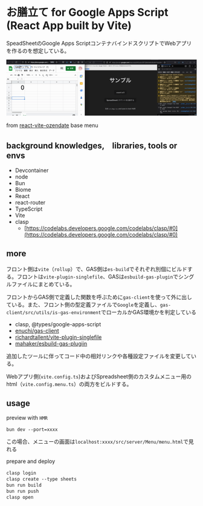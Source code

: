 # お膳立て for Google Apps Script (React App built by Vite)

SpeadSheetのGoogle Apps ScriptコンテナバインドスクリプトでWebアプリを作るのを想定している。

![](README-image/view01.gif)

from [react-vite-ozendate](https://github.com/halllllll/react-vite-ozendate) base menu

## background knowledges,　libraries, tools or envs
- Devcontainer
- node
- Bun
- Biome
- React
- react-router
- TypeScript
- Vite
- clasp
  - [https://codelabs.developers.google.com/codelabs/clasp/#0](https://codelabs.developers.google.com/codelabs/clasp/#0)
## more
フロント側は`vite`（`rollup`）で、GAS側は`es-build`でそれぞれ別個にビルドする。フロントは`vite-plugin-singlefile`、GASは`esbuild-gas-plugin`でシングルファイルにまとめている。

フロントからGAS側で定義した関数を呼ぶために`gas-client`を使って外に出している。また、フロント側の型定義ファイルで`Google`を定義し、`gas-client/src/utils/is-gas-environment`でローカルかGAS環境かを判定している


- clasp, @types/google-apps-script
- [enuchi/gas-client](https://github.com/enuchi/gas-client)
- [richardtallent/vite-plugin-singlefile](https://github.com/richardtallent/vite-plugin-singlefile)
- [mahaker/esbuild-gas-plugiin](https://github.com/mahaker/esbuild-gas-plugin)

追加したツールに伴ってコード中の相対リンクや各種設定ファイルを変更している。

Webアプリ側(`vite.config.ts`)およびSpreadsheet側のカスタムメニュー用のhtml（`vite.config.menu.ts`）の両方をビルドする。

## usage

preview with `HMR`
```
bun dev --port=xxxx
```
この場合、メニューの画面は`localhost:xxxx/src/server/Menu/menu.html`で見れる


prepare and deploy
```
clasp login
clasp create --type sheets
bun run build
bun run push
clasp open
```

